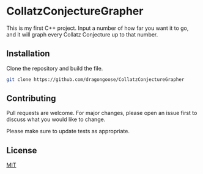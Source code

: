 # CollatzConjectureGrapher

This is my first C++ project. Input a number of how far you want it to go, and it will graph every Collatz Conjecture up to that number.

## Installation

Clone the repository and build the file.

```bash
git clone https://github.com/dragongoose/CollatzConjectureGrapher
```

## Contributing
Pull requests are welcome. For major changes, please open an issue first to discuss what you would like to change.

Please make sure to update tests as appropriate.

## License
[MIT](https://choosealicense.com/licenses/mit/)